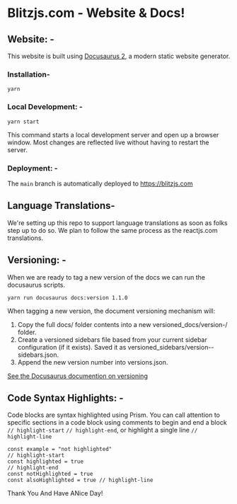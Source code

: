 # Blitzjs.com - Website & Docs!

## Website: -

This website is built using [Docusaurus 2](https://v2.docusaurus.io/), a modern static website generator.

### Installation-

```
yarn
```

### Local Development: -

```
yarn start
```

This command starts a local development server and open up a browser window. Most changes are reflected live without having to restart the server.

### Deployment: -

The `main` branch is automatically deployed to https://blitzjs.com

## Language Translations-

We're setting up this repo to support language translations as soon as folks step up to do so. We plan to follow the same process as the reactjs.com translations.

## Versioning: -

When we are ready to tag a new version of the docs we can run the docusaurus scripts.

```
yarn run docusaurus docs:version 1.1.0
```

When tagging a new version, the document versioning mechanism will:

1. Copy the full docs/ folder contents into a new versioned_docs/version-/ folder.
2. Create a versioned sidebars file based from your current sidebar configuration (if it exists). Saved it as versioned_sidebars/version--sidebars.json.
3. Append the new version number into versions.json.

[See the Docusaurus documention on versioning](https://v2.docusaurus.io/docs/versioning/#tagging-a-new-version)

## Code Syntax Highlights: -

Code blocks are syntax highlighted using Prism. You can call attention to specific sections in a code block using comments to begin and end a block `// highlight-start` `// highlight-end`, or highlight a single line `// highlight-line`

```
const example = "not highlighted"
// highlight-start
const highlighted = true
// highlight-end
const notHighlighted = true
const alsoHighlighted = true // highlight-line
```

Thank You And Have ANice Day!
